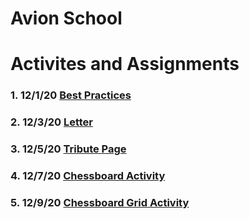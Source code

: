 # **Avion School**

# Activites and Assignments
### 1. 12/1/20 [Best Practices](http://riancorpus.github.io/batch5-activities/Activities/Best_Practices/)
### 2. 12/3/20 [Letter](http://riancorpus.github.io/batch5-activities/Activities/Letter_Activity/)
### 3. 12/5/20 [Tribute Page](http://riancorpus.github.io/batch5-activities/Activities/Tribute_Page/) 
### 4. 12/7/20 [Chessboard Activity](http://riancorpus.github.io/batch5-activities/Activities/Chessboard_Activity/)
### 5. 12/9/20 [Chessboard Grid Activity](http://riancorpus.github.io/batch5-activities/Activities/Grid_Chessboard/)




